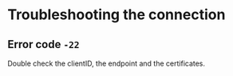 # Troubleshooting the connection

## Error code `-22`

Double check the clientID, the endpoint and the certificates.
